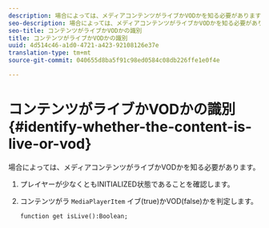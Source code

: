 ```yaml
---
description: 場合によっては、メディアコンテンツがライブかVODかを知る必要があります。
seo-description: 場合によっては、メディアコンテンツがライブかVODかを知る必要があります。
seo-title: コンテンツがライブかVODかの識別
title: コンテンツがライブかVODかの識別
uuid: 4d514c46-a1d0-4721-a423-92108126e37e
translation-type: tm+mt
source-git-commit: 040655d8ba5f91c98ed0584c08db226ffe1e0f4e

---
```



# コンテンツがライブかVODかの識別{#identify-whether-the-content-is-live-or-vod}

場合によっては、メディアコンテンツがライブかVODかを知る必要があります。

1. プレイヤーが少なくともINITIALIZED状態であることを確認します。
1. コンテンツがラ `MediaPlayerItem` イブ(true)かVOD(false)かを判定します。

   ```
   function get isLive():Boolean;
   ```

